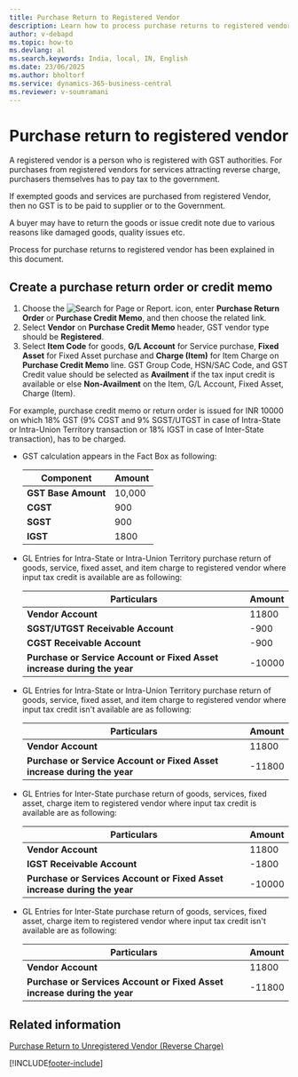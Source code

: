 ```yaml
---
title: Purchase Return to Registered Vendor
description: Learn how to process purchase returns to registered vendors in India, including GST implications and accounting entries in Business Central.
author: v-debapd
ms.topic: how-to
ms.devlang: al
ms.search.keywords: India, local, IN, English
ms.date: 23/06/2025
ms.author: bholtorf
ms.service: dynamics-365-business-central
ms.reviewer: v-soumramani
---
```


# Purchase return to registered vendor

A registered vendor is a person who is registered with GST authorities.
For purchases from registered vendors for services attracting reverse charge, purchasers themselves has to pay tax to the government.

If exempted goods and services are purchased from registered Vendor, then no GST is to be paid to supplier or to the Government.

A buyer may have to return the goods or issue credit note due to various reasons like damaged goods, quality issues etc.

Process for purchase returns to registered vendor has been explained in this document.

## Create a purchase return order or credit memo

1. Choose the ![Search for Page or Report.](image/search_small.png "Search for Page or Report icon") icon, enter **Purchase Return Order** or **Purchase Credit Memo**, and then choose the related link.
1. Select **Vendor** on **Purchase Credit Memo** header, GST vendor type should be **Registered**.
1. Select **Item Code** for goods, **G/L Account** for Service purchase, **Fixed Asset** for Fixed Asset purchase and **Charge (Item)** for Item Charge on **Purchase Credit Memo** line. GST Group Code, HSN/SAC Code, and GST Credit value should be selected as **Availment** if the tax input credit is available or else **Non-Availment** on the Item, G/L Account, Fixed Asset, Charge (Item).

For example, purchase credit memo or return order is issued for INR 10000 on which 18% GST (9% CGST and 9% SGST/UTGST in case of Intra-State or Intra-Union Territory transaction or 18% IGST in case of Inter-State transaction), has to be charged.

- GST calculation appears in the Fact Box as following:

    |Component|Amount|
    |----------------------------------|---------------------------------------|  
    |**GST Base Amount**|10,000|  
    |**CGST**|900|  
    |**SGST**|900|
    |**IGST**|1800|

- GL Entries for Intra-State or Intra-Union Territory purchase return of goods, service, fixed asset, and item charge to registered vendor where input tax credit is available are as following:

    |Particulars|Amount|
    |----------------------------------|---------------------------------------|
    |**Vendor Account**|11800|
    |**SGST/UTGST Receivable Account**|-900|
    |**CGST Receivable Account**|-900|
    |**Purchase or Service Account or Fixed Asset increase during the year**|-10000|

- GL Entries for Intra-State or Intra-Union Territory purchase return of goods, service, fixed asset, and item charge to registered vendor where input tax credit isn't available are as following:

    |Particulars|Amount|
    |----------------------------------|---------------------------------------|
    |**Vendor Account**|11800|
    |**Purchase or Service Account or Fixed Asset increase during the year**|-11800|

- GL Entries for Inter-State purchase return of goods, services, fixed asset, charge item to registered vendor where input tax credit is available are as following:

    |Particulars|Amount|
    |----------------------------------|---------------------------------------|
    |**Vendor Account**|11800|
    |**IGST Receivable Account**|-1800|
    |**Purchase or Services Account or Fixed Asset increase during the year**|-10000|

- GL Entries for Inter-State purchase return of goods, services, fixed asset, charge item to registered vendor where input tax credit isn't available are as following:

    |Particulars|Amount|
    |----------------------------------|---------------------------------------|
    |**Vendor Account**|11800|
    |**Purchase or Services Account or Fixed Asset increase during the year**|-11800|

## Related information

[Purchase Return to Unregistered Vendor (Reverse Charge)](GST-Purchase-Return-to-Unregistered-Vendor-RCM.md)

[!INCLUDE[footer-include](../../includes/footer-banner.md)]
